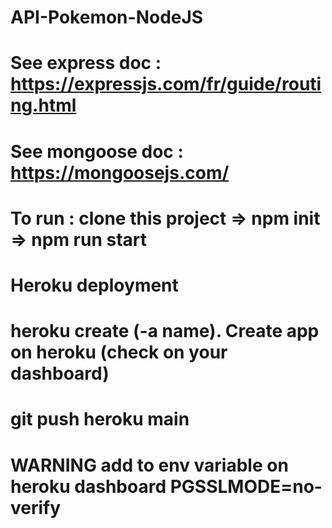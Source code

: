 # API-Pokemon-NodeJS

# See express doc : https://expressjs.com/fr/guide/routing.html

# See mongoose doc : https://mongoosejs.com/

# To run : clone this project => npm init => npm run start

# Heroku deployment
# heroku create (-a name). Create app on heroku (check on your dashboard)
# git push heroku main


# WARNING add to env variable on heroku dashboard PGSSLMODE=no-verify

